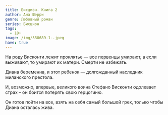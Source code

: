 ```yaml
---
title: Бисцион. Книга 2
author: Ана Шерри
genre: Любовный роман
series: Бисцион
tags:
  - 18+
image: /img/380689-1-.jpeg
have: true
---
```

На роду Висконти лежит проклятье — все первенцы умирают, а если выживают, то умирают их матери. Смерти не избежать.

Диана беременна, и этот ребенок — долгожданный наследник миланского престола.

И, возможно, впервые, великого воина Стефано Висконти одолевает страх – он боится потерять свою герцогиню.

Он готов пойти на все, взять на себя самый большой грех, только чтобы Диана осталась жива.